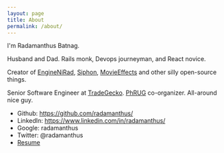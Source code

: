 ```yaml
---
layout: page
title: About
permalink: /about/
---
```


I'm Radamanthus Batnag.

Husband and Dad. Rails monk, Devops journeyman, and React novice.

Creator of [EngineNiRad](https://github.com/skribgit/EngineNiRad), [Siphon](https://github.com/radamanthus/siphon), [MovieEffects](https://github.com/radamanthus/MovieEffects) and other silly open-source things.

Senior Software Engineer at [TradeGecko](https://www.tradegecko.com). [PhRUG](https://meetup.com/ruby-phil) co-organizer. All-around nice guy.

- Github: https://github.com/radamanthus/
- LinkedIn: https://www.linkedin.com/in/radamanthus/
- Google: radamanthus
- Twitter: @radamanthus
- [Resume](/RadamanthusBatnagCV.pdf)

